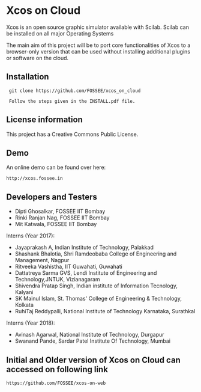 # Xcos on Cloud
Xcos is an open source graphic simulator available with Scilab. Scilab can be installed on all major Operating Systems

The main aim of this project will be to port core functionalities of Xcos to a browser-only version that can be used without installing additional plugins or software on the cloud.

## Installation

	 git clone https://github.com/FOSSEE/xcos_on_cloud

	 Follow the steps given in the INSTALL.pdf file.


## License information
This project has a Creative Commons Public License.

## Demo

An online demo can be found over here:

    http://xcos.fossee.in

## Developers and Testers

* Dipti Ghosalkar, FOSSEE IIT Bombay
* Rinki Ranjan Nag, FOSSEE IIT Bombay
* Mit Katwala, FOSSEE IIT Bombay

Interns (Year 2017):

* Jayaprakash A, Indian Institute of Technology, Palakkad
* Shashank Bhalotia, Shri Ramdeobaba College of Engineering and Management, Nagpur
* Ritveeka Vashistha, IIT Guwahati, Guwahati
* Dattatreya Sarma GVS, Lendi Institute of Engineering and Technology,JNTUK, Vizianagaram
* Shivendra Pratap Singh, Indian institute of Information Tecnology, Kalyani
* SK Mainul Islam, St. Thomas' College of Engineering & Technology, Kolkata
* RuhiTaj Reddypalli, National Institute of Technology Karnataka, Surathkal

Interns (Year 2018):

* Avinash Agarwal, National Institute of Technology, Durgapur
* Swanand Pande, Sardar Patel Institute Of Technology, Mumbai

## Initial and Older version of Xcos on Cloud can accessed on following link

    https://github.com/FOSSEE/xcos-on-web


